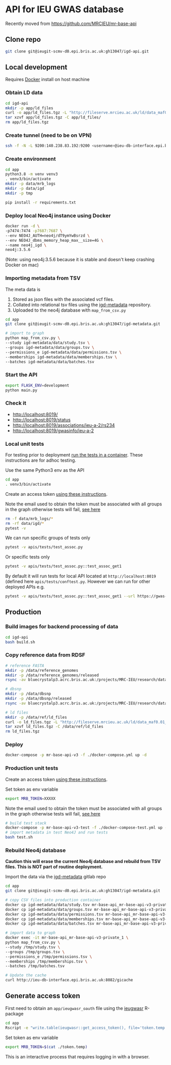 # API for IEU GWAS database

Recently moved from <https://github.com/MRCIEU/mr-base-api>

## Clone repo

```sh
git clone git@ieugit-scmv-d0.epi.bris.ac.uk:gh13047/igd-api.git
```

## Local development

Requires [Docker](https://docs.docker.com/install) install on host machine

### Obtain LD data

```sh
cd igd-api
mkdir -p app/ld_files
curl -o app/ld_files.tgz -L "http://fileserve.mrcieu.ac.uk/ld/data_maf0.01_rs_ref.tgz"
tar xzvf app/ld_files.tgz -C app/ld_files/
rm app/ld_files.tgz
```

### Create tunnel (need to be on VPN)

```sh
ssh -f -N -L 9200:140.238.83.192:9200 <username>@ieu-db-interface.epi.bris.ac.uk
```

### Create environment

```sh
cd app
python3.8 -m venv venv3
. venv3/bin/activate
mkdir -p data/mrb_logs
mkdir -p data/igd
mkdir -p tmp

pip install -r requirements.txt
```

### Deploy local Neo4j instance using Docker

```sh
docker run -d \
-p7474:7474 -p7687:7687 \
--env NEO4J_AUTH=neo4j/dT9ymYwBsrzd \
--env NEO4J_dbms_memory_heap_max__size=4G \
--name neo4j_igd \
neo4j:3.5.6
```

(Note: using neo4j:3.5.6 because it is stable and doesn't keep crashing Docker on mac)

### Importing metadata from TSV

The meta data is

1. Stored as json files with the associated vcf files.
2. Collated into relational tsv files using the [igd-metadata](https://ieugit-scmv-d0.epi.bris.ac.uk/gh13047/igd-metadata) repository.
3. Uploaded to the neo4j database with `map_from_csv.py`

```sh
cd app
git clone git@ieugit-scmv-d0.epi.bris.ac.uk:gh13047/igd-metadata.git

# import to graph
python map_from_csv.py \
--study igd-metadata/data/study.tsv \
--groups igd-metadata/data/groups.tsv \
--permissions_e igd-metadata/data/permissions.tsv \
--memberships igd-metadata/data/memberships.tsv \
--batches igd-metadata/data/batches.tsv
```

### Start the API

```sh
export FLASK_ENV=development
python main.py
```

### Check it

- <http://localhost:8019/>
- <http://localhost:8019/status>
- <http://localhost:8019/associations/ieu-a-2/rs234>
- <http://localhost:8019/gwasinfo/ieu-a-2>

### Local unit tests

For testing prior to deployment [run the tests in a container](#Production-unit-tests). These instructions are for adhoc testing.

Use the same Python3 env as the API

```sh
cd app
. venv3/bin/activate
```

Create an access token [using these instructions](#Generate-access-token).

Note the email used to obtain the token must be associated with all groups in the graph otherwise tests will fail, [see here](app/map_from_csv.py#L306)

```sh
rm -f data/mrb_logs/*
rm -rf data/igd/*
pytest -v
```

We can run specific groups of tests only

```sh
pytest -v apis/tests/test_assoc.py
```

Or specific tests only

```sh
pytest -v apis/tests/test_assoc.py::test_assoc_get1
```

By default it will run tests for local API located at `http://localhost:8019` (defined here `apis/tests/conftest.py`. However we can run for other deployed APIs e.g.

```sh
pytest -v apis/tests/test_assoc.py::test_assoc_get1 --url https://gwas-api.mrcieu.ac.uk
```

## Production

### Build images for backend processing of data

```sh
cd igd-api
bash build.sh
```

### Copy reference data from RDSF

```sh
# reference FASTA
mkdir -p /data/reference_genomes
mkdir -p /data/reference_genomes/released
rsync -av bluecrystalp3.acrc.bris.ac.uk:/projects/MRC-IEU/research/data/broad/public/reference_genomes/released/2019-08-30 /data/reference_genomes/released

# dbsnp
mkdir -p /data/dbsnp
mkdir -p /data/dbsnp/released
rsync -av bluecrystalp3.acrc.bris.ac.uk:/projects/MRC-IEU/research/data/ncbi/public/dbsnp/released/2019-09-11 /data/dbsnp/released

# ld files
mkdir -p /data/ref/ld_files
curl -o ld_files.tgz -L "http://fileserve.mrcieu.ac.uk/ld/data_maf0.01_rs_ref.tgz"
tar xzvf ld_files.tgz -C /data/ref/ld_files
rm ld_files.tgz
```

### Deploy

```sh
docker-compose -p mr-base-api-v3 -f ./docker-compose.yml up -d
```

### Production unit tests

Create an access token [using these instructions](#Generate-access-token).

Set token as env variable

```sh
export MRB_TOKEN=XXXXX
```

Note the email used to obtain the token must be associated with all groups in the graph otherwise tests will fail, [see here](app/map_from_csv.py#L306)

```sh
# build test stack
docker-compose -p mr-base-api-v3-test -f ./docker-compose-test.yml up -d
# import metadata in test Neo4J and run tests
bash test.sh
```

### Rebuild Neo4j database

**Caution this will erase the current Neo4j database and rebuild from TSV files. This is NOT part of routine deployment.**

Import the data via the [igd-metadata](https://ieugit-scmv-d0.epi.bris.ac.uk/gh13047/igd-metadata) gitlab repo

```sh
cd app
git clone git@ieugit-scmv-d0.epi.bris.ac.uk:gh13047/igd-metadata.git

# copy CSV files into production container
docker cp igd-metadata/data/study.tsv mr-base-api_mr-base-api-v3-private_1:/tmp
docker cp igd-metadata/data/groups.tsv mr-base-api_mr-base-api-v3-private_1:/tmp
docker cp igd-metadata/data/permissions.tsv mr-base-api_mr-base-api-v3-private_1:/tmp
docker cp igd-metadata/data/memberships.tsv mr-base-api_mr-base-api-v3-private_1:/tmp
docker cp igd-metadata/data/batches.tsv mr-base-api_mr-base-api-v3-private_1:/tmp

# import data to graph
docker exec -it mr-base-api_mr-base-api-v3-private_1 \
python map_from_csv.py \
--study /tmp/study.tsv \
--groups /tmp/groups.tsv \
--permissions_e /tmp/permissions.tsv \
--memberships /tmp/memberships.tsv \
--batches /tmp/batches.tsv

# Update the cache
curl http://ieu-db-interface.epi.bris.ac.uk:8082/gicache
```

## Generate access token

First need to obtain an `app/ieugwasr_oauth` file using the [ieugwasr](https://github.com/MRCIEU/ieugwasr) R-package

```sh
cd app
Rscript -e "write.table(ieugwasr::get_access_token(), file='token.temp', row=F, col=F, qu=F)"
```

Set token as env variable

```sh
export MRB_TOKEN=$(cat ./token.temp)
```

This is an interactive process that requires logging in with a browser.
